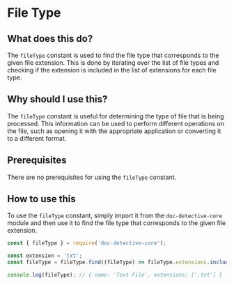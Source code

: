 
  
   # **File Type**

## What does this do?

The `fileType` constant is used to find the file type that corresponds to the given file extension. This is done by iterating over the list of file types and checking if the extension is included in the list of extensions for each file type.

## Why should I use this?

The `fileType` constant is useful for determining the type of file that is being processed. This information can be used to perform different operations on the file, such as opening it with the appropriate application or converting it to a different format.

## Prerequisites

There are no prerequisites for using the `fileType` constant.

## How to use this

To use the `fileType` constant, simply import it from the `doc-detective-core` module and then use it to find the file type that corresponds to the given file extension.

```javascript
const { fileType } = require('doc-detective-core');

const extension = 'txt';
const fileType = fileType.find((fileType) => fileType.extensions.includes(extension));

console.log(fileType); // { name: 'Text File', extensions: ['.txt'] }
```
  
  